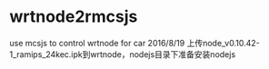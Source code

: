 # wrtnode2rmcsjs
use mcsjs to control wrtnode for car
2016/8/19
上传node_v0.10.42-1_ramips_24kec.ipk到wrtnode，nodejs目录下准备安装nodejs
